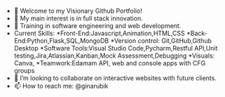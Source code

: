 - 👋 Welcome to my Visionary Github Portfolio!
- 👀 My main interest is in full stack innovation.
- 🌱 Training in software engineering and web development.
- Current Skills:
*Front-End:Javascript,Animation,HTML,CSS
*Back-End:Python,Flask,SQL,MongoDB
*Version control: Git,GitHub,Github Desktop
*Software Tools:Visual Studio Code,Pycharm,Restful API,Unit testing,Jira,Atlassian,Kanban,Mock Assessment,Debugging
*Visuals: Canva, 
*Teamwork:Edamam API, web and console apps with CFG groups
- 💞️ I’m looking to collaborate on interactive websites with future clients.
- 📫 How to reach me: @ginarubik 

<!---
ginarubik/ginarubik is a ✨ special ✨ repository because its `README.md` (this file) appears on your GitHub profile.
You can click the Preview link to take a look at your changes.
--->
